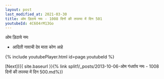 ```yaml
---
layout: post
last_modified_at: 2021-03-30
title: ओम ड़िठाये नमः - 1008 दिनों की तपस्या में दिन 501
youtubeId: 4C6O4rM13Go
---
```

 
 
 ओम ड़िठाये नमः  
 
 -  आदिती नावाची देव माता कोण आहे 
 
  
 
  
 
 
 
 
 
 


{% include youtubePlayer.html id=page.youtubeId %}
 
[Next]({{ site.baseurl }}{% link  split1/_posts/2013-10-06-ओम गंधर्वाय नमः - 1008 दिनों की तपस्या में दिन 500.md%})
 
